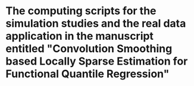 # The computing scripts for the simulation studies and the real data application in the manuscript entitled "Convolution Smoothing based Locally Sparse Estimation for Functional Quantile Regression"
